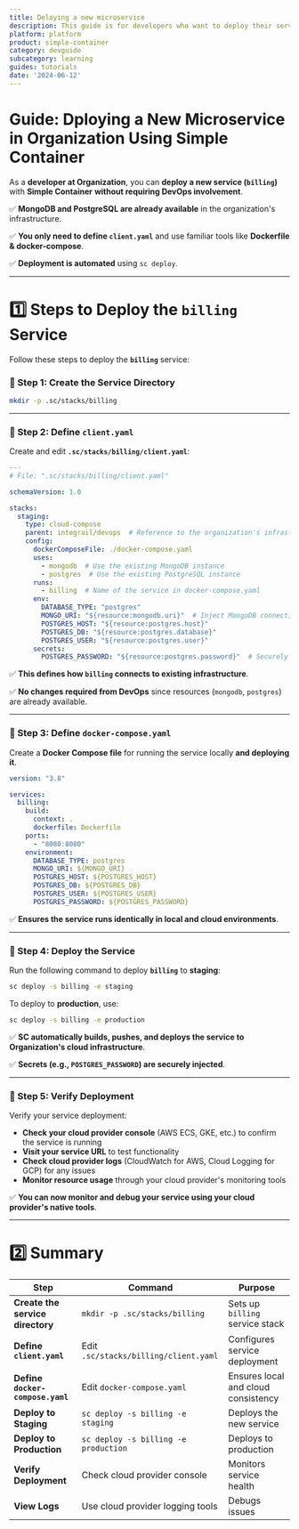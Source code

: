 ```yaml
---
title: Deloying a new microservice
description: This guide is for developers who want to deploy their services with sc to their existing organization
platform: platform
product: simple-container
category: devguide
subcategory: learning
guides: tutorials
date: '2024-06-12'
---
```


# **Guide: Dploying a New Microservice in Organization Using Simple Container**

As a **developer at Organization**, you can **deploy a new service (`billing`)** with **Simple Container** **without requiring DevOps involvement**.

✅ **MongoDB and PostgreSQL are already available** in the organization's infrastructure.

✅ **You only need to define `client.yaml`** and use familiar tools like **Dockerfile & docker-compose**.

✅ **Deployment is automated** using `sc deploy`.

---

# **1️⃣ Steps to Deploy the `billing` Service**
Follow these steps to deploy the **`billing`** service:

### **🔹 Step 1: Create the Service Directory**
```sh
mkdir -p .sc/stacks/billing
```

---

### **🔹 Step 2: Define `client.yaml`**
Create and edit **`.sc/stacks/billing/client.yaml`**:
```yaml
---
# File: ".sc/stacks/billing/client.yaml"

schemaVersion: 1.0

stacks:
  staging:
    type: cloud-compose
    parent: integrail/devops  # Reference to the organization's infrastructure
    config:
      dockerComposeFile: ./docker-compose.yaml
      uses:
        - mongodb  # Use the existing MongoDB instance
        - postgres  # Use the existing PostgreSQL instance
      runs:
        - billing  # Name of the service in docker-compose.yaml
      env:
        DATABASE_TYPE: "postgres"
        MONGO_URI: "${resource:mongodb.uri}"  # Inject MongoDB connection string
        POSTGRES_HOST: "${resource:postgres.host}"
        POSTGRES_DB: "${resource:postgres.database}"
        POSTGRES_USER: "${resource:postgres.user}"
      secrets:
        POSTGRES_PASSWORD: "${resource:postgres.password}"  # Securely inject PostgreSQL password
```

✅ **This defines how `billing` connects to existing infrastructure**.

✅ **No changes required from DevOps** since resources (`mongodb`, `postgres`) are already available.

---

### **🔹 Step 3: Define `docker-compose.yaml`**
Create a **Docker Compose file** for running the service locally **and deploying it**.

```yaml
version: "3.8"

services:
  billing:
    build:
      context: .
      dockerfile: Dockerfile
    ports:
      - "8080:8080"
    environment:
      DATABASE_TYPE: postgres
      MONGO_URI: ${MONGO_URI}
      POSTGRES_HOST: ${POSTGRES_HOST}
      POSTGRES_DB: ${POSTGRES_DB}
      POSTGRES_USER: ${POSTGRES_USER}
      POSTGRES_PASSWORD: ${POSTGRES_PASSWORD}
```

✅ **Ensures the service runs identically in local and cloud environments**.

---

### **🔹 Step 4: Deploy the Service**
Run the following command to deploy **`billing`** to **staging**:
```sh
sc deploy -s billing -e staging
```

To deploy to **production**, use:
```sh
sc deploy -s billing -e production
```

✅ **SC automatically builds, pushes, and deploys the service to Organization's cloud infrastructure**.

✅ **Secrets (e.g., `POSTGRES_PASSWORD`) are securely injected**.

---

### **🔹 Step 5: Verify Deployment**
Verify your service deployment:

- **Check your cloud provider console** (AWS ECS, GKE, etc.) to confirm the service is running
- **Visit your service URL** to test functionality
- **Check cloud provider logs** (CloudWatch for AWS, Cloud Logging for GCP) for any issues
- **Monitor resource usage** through your cloud provider's monitoring tools

✅ **You can now monitor and debug your service using your cloud provider's native tools**.

---

# **2️⃣ Summary**
| Step                             | Command                               | Purpose                             |
|----------------------------------|---------------------------------------|-------------------------------------|
| **Create the service directory** | `mkdir -p .sc/stacks/billing`         | Sets up `billing` service stack     |
| **Define `client.yaml`**         | Edit `.sc/stacks/billing/client.yaml` | Configures service deployment       |
| **Define `docker-compose.yaml`** | Edit `docker-compose.yaml`            | Ensures local and cloud consistency |
| **Deploy to Staging**            | `sc deploy -s billing -e staging`     | Deploys the new service             |
| **Deploy to Production**         | `sc deploy -s billing -e production`  | Deploys to production               |
| **Verify Deployment**            | Check cloud provider console          | Monitors service health             |
| **View Logs**                    | Use cloud provider logging tools      | Debugs issues                       |
